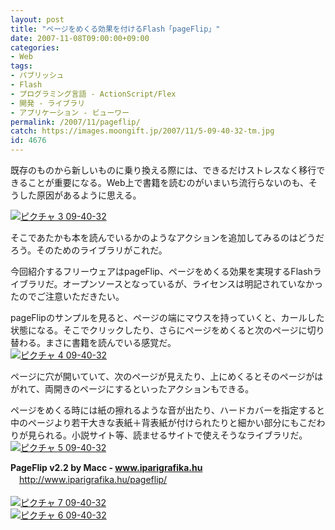 ```yaml
---
layout: post
title: "ページをめくる効果を付けるFlash「pageFlip」"
date: 2007-11-08T09:00:00+09:00
categories:
- Web
tags: 
- パブリッシュ
- Flash
- プログラミング言語 - ActionScript/Flex
- 開発 - ライブラリ
- アプリケーション - ビューワー
permalink: /2007/11/pageflip/
catch: https://images.moongift.jp/2007/11/5-09-40-32-tm.jpg
id: 4676
---
```

既存のものから新しいものに乗り換える際には、できるだけストレスなく移行できることが重要になる。Web上で書籍を読むのがいまいち流行らないのも、そうした原因があるように思える。   
  
[![ピクチャ 3 09-40-32](https://images.moongift.jp/2007/11/3-09-40-32-tm.jpg)](https://images.moongift.jp/2007/11/3-09-40-32.png)  
  
そこであたかも本を読んでいるかのようなアクションを追加してみるのはどうだろう。そのためのライブラリがこれだ。   
  
今回紹介するフリーウェアはpageFlip、ページをめくる効果を実現するFlashライブラリだ。オープンソースとなっているが、ライセンスは明記されていなかったのでご注意いただきたい。   
<!--more-->  
pageFlipのサンプルを見ると、ページの端にマウスを持っていくと、カールした状態になる。そこでクリックしたり、さらにページをめくると次のページに切り替わる。まさに書籍を読んでいる感覚だ。   
[![ピクチャ 4 09-40-32](https://images.moongift.jp/2007/11/4-09-40-32-tm.jpg)](https://images.moongift.jp/2007/11/4-09-40-32.png)  
  
ページに穴が開いていて、次のページが見えたり、上にめくるとそのページがはがれて、両開きのページにするといったアクションもできる。   
  
ページをめくる時には紙の擦れるような音が出たり、ハードカバーを指定すると中のページより若干大きな表紙＋背表紙が付けられたりと細かい部分にもこだわりが見られる。小説サイト等、読ませるサイトで使えそうなライブラリだ。   
[![ピクチャ 5 09-40-32](https://images.moongift.jp/2007/11/5-09-40-32-tm.jpg)](https://images.moongift.jp/2007/11/5-09-40-32.png)  
  
**PageFlip v2.2 by Macc - www.iparigrafika.hu**   
　[http://www.iparigrafika.hu/pageflip/   
](http://www.iparigrafika.hu/pageflip/)  
[![ピクチャ 7 09-40-32](https://images.moongift.jp/2007/11/7-09-40-32-tm.jpg)](https://images.moongift.jp/2007/11/7-09-40-32.png)  
[![ピクチャ 6 09-40-32](https://images.moongift.jp/2007/11/6-09-40-32-tm.jpg)](https://images.moongift.jp/2007/11/6-09-40-32.png)

